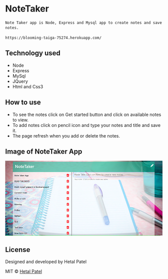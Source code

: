 # NoteTaker
    
    Note Taker app is Node, Express and Mysql app to create notes and save notes.

    https://blooming-taiga-75274.herokuapp.com/

## Technology used

* Node
* Express
* MySql
* JQuery
* Html and Css3

## How to use

* To see the notes click on Get started button and click on available notes to view.
* To add notes click on pencil icon and type your notes and title and save it.
* The page refresh when you add or delete the notes.

## Image of NoteTaker App
![NoteTakerApp](https://github.com/HET1905/NoteTaker/blob/master/public/images/noteTaker.png "Note Taker")


## License
Designed and developed by Hetal Patel

MIT © [Hetal Patel]()


